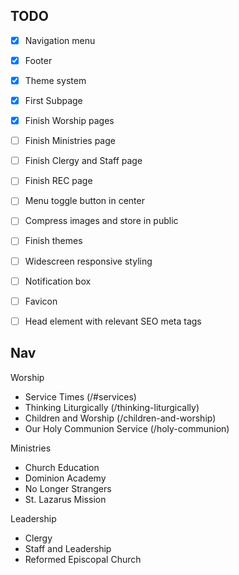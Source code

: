 ## TODO

- [x] Navigation menu
- [x] Footer
- [x] Theme system
- [x] First Subpage
- [x] Finish Worship pages
- [ ] Finish Ministries page
- [ ] Finish Clergy and Staff page
- [ ] Finish REC page
- [ ] Menu toggle button in center
- [ ] Compress images and store in public
- [ ] Finish themes
- [ ] Widescreen responsive styling
- [ ] Notification box
- [ ] Favicon
- [ ] Head element with relevant SEO meta tags


## Nav

Worship
  - Service Times (/#services)
  - Thinking Liturgically (/thinking-liturgically)
  - Children and Worship (/children-and-worship)
  - Our Holy Communion Service (/holy-communion)

Ministries
  - Church Education
  - Dominion Academy
  - No Longer Strangers
  - St. Lazarus Mission

Leadership
  - Clergy
  - Staff and Leadership
  - Reformed Episcopal Church
